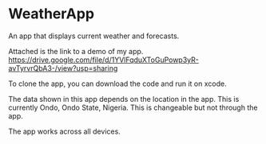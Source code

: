 # WeatherApp
An app that displays current weather and  forecasts.

Attached is the link to a demo of my app.
https://drive.google.com/file/d/1YVlFqduXToGuPowp3yR-avTyrvrQbA3-/view?usp=sharing

To clone the app, you can download the code and run it on xcode. 

The data shown in this app depends on the location in the app. This is currently Ondo, Ondo State, Nigeria. This is changeable but not through the app.

The app works across all devices.
